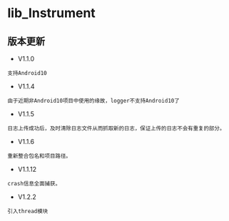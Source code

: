 # lib_Instrument

## 版本更新
* V1.1.0
```
支持Android10
```
* V1.1.4
```
由于近期非Android10项目中使用的缘故，logger不支持Android10了
```
* V1.1.5
```
日志上传成功后，及时清除日志文件从而抓取新的日志，保证上传的日志不会有重复的部分。
```
* V1.1.6
```
重新整合包名和项目路径。
```
* V1.1.12
```
crash信息全面捕获。
```
* V1.2.2
```
引入thread模块
```
